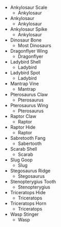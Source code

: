 ---
---
*   Ankylosaur Scale
    *   Ankylosaur
*   Ankylosaur
    *   Ankylosaur
*   Ankylosaur Spike
    *   Ankylosaur
*   Dinosaur Bone
    *   Most Dinosaurs
*   Dragonflyer Wing
    *   Dragonflyer
*   Ladybird Shell
    *   Ladybird
*   Ladybird Spot
    *   Ladybird
*   Mantrap Vine
    *   Mantrap
*   Pterosaurus Claw
    *   Pterosaurus
*   Pterosaurus Wing
    *   Pterosaurus
*   Raptor Claw
    *   Raptor
*   Raptor Hide
    *   Raptor
*   Sabretooth Fang
    *   Sabertooth
*   Scarab Shell
    *   Scarab
*   Slug Goop
    *   Slug
*   Stegosaurus Ridge
    *   Stegosaurus
*   Stenopterygius Tooth
    *   Stenopterygius
*   Triceratops Hide
    *   Triceratops
*   Triceratops Horn
    *   Triceratops
*   Wasp Stinger
    *   Wasp